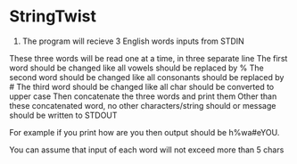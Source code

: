 # StringTwist

1. The program will recieve 3 English words inputs from STDIN

These three words will be read one at a time, in three separate line
The first word should be changed like all vowels should be replaced by %
The second word should be changed like all consonants should be replaced by #
The third word should be changed like all char should be converted to upper case
Then concatenate the three words and print them
Other than these concatenated word, no other characters/string should or message should be written to STDOUT

For example if you print how are you then output should be h%wa#eYOU.

You can assume that input of each word will not exceed more than 5 chars

